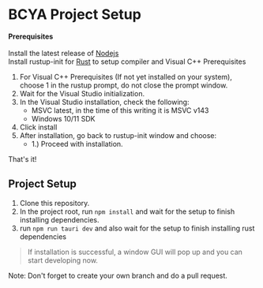 # BCYA Project Setup

**Prerequisites** <br><br>
Install the latest release of [Nodejs](https://nodejs.org/en/download) <br>
Install rustup-init for [Rust](https://www.rust-lang.org/tools/install) to setup compiler and Visual C++ Prerequisites
 1. For Visual C++ Prerequisites (If not yet installed on your system), choose 1 in the rustup prompt, do not close the prompt window.
 2. Wait for the Visual Studio initialization.
 3. In the Visual Studio installation, check the following:
	 - MSVC latest, in the time of this writing it is MSVC v143
	 - Windows 10/11 SDK
 4. Click install
 5. After installation, go back to rustup-init window and choose:
	 - 1.) Proceed with installation.

That's it!
## Project Setup
 1. Clone this repository.
 2. In the project root, run `npm install` and wait for the setup to finish installing dependencies.
 3. run `npm run tauri dev` and also wait for the setup to finish installing rust dependencies

> If installation is successful, a window GUI will pop up and you can start developing now.

Note: Don't forget to create your own branch and do a pull request.
